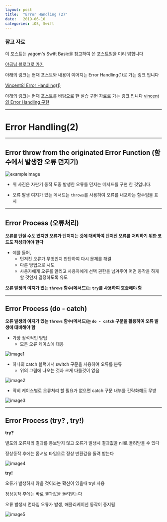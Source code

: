 ```yaml
---
layout: post
title:  "Error Handling (2)"
date:   2019-06-10
categories: iOS, Swift
---
```


### 참고 자료

이 포스트는 yagom's Swift Basic을 참고하여 쓴 포스트임을 미리 밝힙니다

[야곰님 블로그로 가기](https://yagom.github.io/swift_basic/contents/21_error_handling/)

아래의 링크는 현재 포스트와 내용이 이어지는 Error Handling(1)로 가는 링크 입니다

[Vincent의 Error Handling(1)](https://vincentgeranium.github.io/ios,/swift/2019/06/07/ErrorHandling.html)

아래의 링크는 현재 포스트를 바탕으로 한 실습 구현 자료로 가는 링크 입니다
[vincent의 Error Handling 구현](https://github.com/VincentGeranium/Swift-Study/tree/master/ErrorHandling-2.playground)

---

# Error Handling(2)

---

## Error throw from the originated Error Function (함수에서 발생한 오류 던지기)

![exampleImage](https://user-images.githubusercontent.com/42841888/59169348-ef5fa200-8b74-11e9-8864-d0647a4bfb8c.png)

- 위 사진은 자판기 동작 도중 발생한 오류를 던지는 메서드를 구현 한 것입니다.

- 오류 발생 여지가 있는 메서드는 `throws`를 사용하여 오류를 내포하는 함수임을 표시

---

## Error Process (오류처리)

**오류를 던질 수도 있지만 오류가 던져지는 것에 대비하여 던져진 오류를 처리하기 위한 코드도 작성되어야 한다**

- 예를 들어,
    - 던져진 오류가 무엇인지 판단하여 다시 문제를 해결
    - 다른 방법으로 시도
    - 사용자에게 오류를 알리고 사용자에게 선택 권한을 넘겨주어 어떤 동작을 하게 할 것인지 결정하도록 유도

**오류 발생의 여지가 있는 `throws` 함수(메서드)는 `try`를 사용하여 호출해야 함**

---

## Error Process (do - catch)

**오류 발생의 여지가 있는 `throws` 함수(메서드)는 `do - catch` 구문을 활용하여 오류 발생에 대비해야 함**

- 가장 정석적인 방법
    - 모든 오류 케이스에 대응
    
![image1](https://user-images.githubusercontent.com/42841888/59176270-83d8fd00-8b93-11e9-9ec3-63e7b53e58d0.png)

- 하나의 catch 블럭에서 switch 구문을 사용하여 오류를 분류
    - 위의 그림에 나오는 것과 크게 다를것이 없음
    
![image2](https://user-images.githubusercontent.com/42841888/59176296-92271900-8b93-11e9-9b4f-8a69fd468a8f.png)

- 딱히 케이스별로 오류처리 할 필요가 없으면 catch 구문 내부를 간략화해도 무방

![image3](https://user-images.githubusercontent.com/42841888/59176325-a23ef880-8b93-11e9-89e5-309b05e263a0.png)

---

## Error Process (try? , try!)

**try?**

별도의 오류처리 결과를 통보받지 않고 오류가 발생시 결과값을 nil로 돌려받을 수 있다

정상동작 후에는 옵셔널 타입으로 정상 반환값을 돌려 받는다

![image4](https://user-images.githubusercontent.com/42841888/59176347-be429a00-8b93-11e9-907a-e343026a625d.png)

**try!**

오류가 발생하지 않을 것이라는 확신이 있을때 try! 사용

정상동작 후에는 바로 결과값을 돌려받는다

오류 발생시 런타임 오류가 발생, 애플리케이션 동작이 중지됨

![image5](https://user-images.githubusercontent.com/42841888/59176357-c8649880-8b93-11e9-9f2f-5ef7173c66a6.png)
